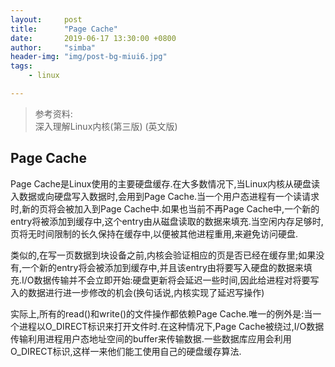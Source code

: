 ```yaml
---
layout:     post
title:      "Page Cache"
date:       2019-06-17 13:30:00 +0800
author:     "simba"
header-img: "img/post-bg-miui6.jpg"
tags:
    - linux

---
```


>参考资料:<br>
深入理解Linux内核(第三版) (英文版)

##	Page Cache
Page Cache是Linux使用的主要硬盘缓存.在大多数情况下,当Linux内核从硬盘读入数据或向硬盘写入数据时,会用到Page Cache.当一个用户态进程有一个读请求时,新的页将会被加入到Page Cache中.如果也当前不再Page Cache中,一个新的entry将被添加到缓存中,这个entry由从磁盘读取的数据来填充.当空闲内存足够时,页将无时间限制的长久保持在缓存中,以便被其他进程重用,来避免访问硬盘.<br>

类似的,在写一页数据到块设备之前,内核会验证相应的页是否已经在缓存里;如果没有,一个新的entry将会被添加到缓存中,并且该entry由将要写入硬盘的数据来填充.I/O数据传输并不会立即开始:硬盘更新将会延迟一些时间,因此给进程对将要写入的数据进行进一步修改的机会(换句话说,内核实现了延迟写操作)<br>

实际上,所有的read()和write()的文件操作都依赖Page Cache.唯一的例外是:当一个进程以O_DIRECT标识来打开文件时.在这种情况下,Page Cache被绕过,I/O数据传输利用进程用户态地址空间的buffer来传输数据.一些数据库应用会利用O_DIRECT标识,这样一来他们能工使用自己的硬盘缓存算法.